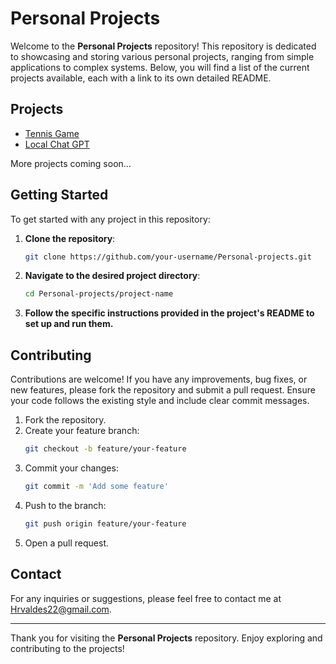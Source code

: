 # Personal Projects

Welcome to the **Personal Projects** repository! This repository is dedicated to showcasing and storing various personal projects, ranging from simple applications to complex systems. Below, you will find a list of the current projects available, each with a link to its own detailed README.

## Projects

- [Tennis Game](Tennis/README.md)
- [Local Chat GPT](ChatGPT-Local/README.md)

More projects coming soon...

## Getting Started

To get started with any project in this repository:

1. **Clone the repository**:
   ```sh
   git clone https://github.com/your-username/Personal-projects.git
   ```
2. **Navigate to the desired project directory**:
   ```sh
   cd Personal-projects/project-name
   ```
3. **Follow the specific instructions provided in the project's README to set up and run them.**

## Contributing

Contributions are welcome! If you have any improvements, bug fixes, or new features, please fork the repository and submit a pull request. Ensure your code follows the existing style and include clear commit messages.

1. Fork the repository.
2. Create your feature branch:
   ```sh
   git checkout -b feature/your-feature
   ```
3. Commit your changes:
   ```sh
   git commit -m 'Add some feature'
   ```
4. Push to the branch:
   ```sh
   git push origin feature/your-feature
   ```
5. Open a pull request.

## Contact

For any inquiries or suggestions, please feel free to contact me at [Hrvaldes22@gmail.com](mailto:Hrvaldes22@gmail.com).

---

Thank you for visiting the **Personal Projects** repository. Enjoy exploring and contributing to the projects!
